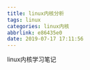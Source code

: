 ```yaml
---
title: linux内核分析
tags: linux
categories: linux内核
abbrlink: e86435e0
date: 2019-07-17 17:11:56
---
```

linux内核学习笔记
<!--more-->